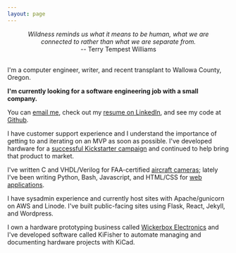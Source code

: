 ```yaml
---
layout: page
---
```

<div style="margin: 0 auto 30px ;text-align:center; max-width: 450px;"><em>Wildness reminds us what it means to be human, what we are connected to rather than what we are separate from.</em> <br />-- Terry Tempest Williams</div>

I'm a computer engineer, writer, and recent transplant to Wallowa County, Oregon. 

<strong>I'm currently looking for a software engineering job with a small company. </strong>

You can <a href="mailto:jenner@jennerhanni.net">email me</a>, check out my <a href="https://www.linkedin.com/in/jenner-hanni" target="_blank">resume on LinkedIn</a>, and see my code at <a href="https://github.com/wicker/" target="_blank">Github</a>. 

I have customer support experience and I understand the importance of getting to and iterating on an MVP as soon as possible. I've developed hardware for a <a href="https://www.kickstarter.com/projects/browndoggadgets/crazy-circuits-unique-stem-projects-delivered-mont" target="_blank">successful Kickstarter campaign</a> and continued to help bring that product to market. 

I've written C and VHDL/Verilog for FAA-certified <a href="https://www.astronics.com/about/subsidiary?subsidiaryItem=astronics%20max-viz" target="_blank">aircraft cameras</a>; lately I've been writing Python, Bash, Javascript, and HTML/CSS for <a href="/portfolio">web applications</a>. 

I have sysadmin experience and currently host sites with Apache/gunicorn on AWS and Linode. I've built public-facing sites using Flask, React, Jekyll, and Wordpress.

I own a hardware prototyping business called <a href="http://wickerbox.net" target="_blank">Wickerbox Electronics</a> and I've developed software called KiFisher to automate managing and documenting hardware projects with KiCad. 


